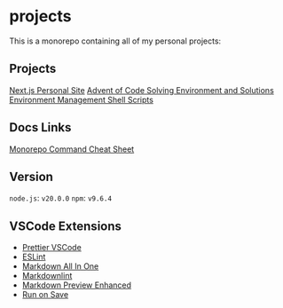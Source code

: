 # projects

This is a monorepo containing all of my personal projects:

## Projects

[Next.js Personal Site](/@emmettmoore/site/README.md)
[Advent of Code Solving Environment and Solutions](/@emmettmoore/advent-of-code/README.md)
[Environment Management Shell Scripts](/shell-scripts/README.md)

## Docs Links

[Monorepo Command Cheat Sheet](@emmettmoore/README.md)

## Version

`node.js`: `v20.0.0`
`npm`: `v9.6.4`

## VSCode Extensions

- [Prettier VSCode](https://marketplace.visualstudio.com/items?itemName=esbenp.prettier-vscode)
- [ESLint](https://marketplace.visualstudio.com/items?itemName=dbaeumer.vscode-eslint)
- [Markdown All In One](https://marketplace.visualstudio.com/items?itemName=yzhang.markdown-all-in-one)
- [Markdownlint](https://marketplace.visualstudio.com/items?itemName=DavidAnson.vscode-markdownlint)
- [Markdown Preview Enhanced](https://marketplace.visualstudio.com/items?itemName=shd101wyy.markdown-preview-enhanced)
- [Run on Save](https://marketplace.visualstudio.com/items?itemName=emeraldwalk.RunOnSave)
